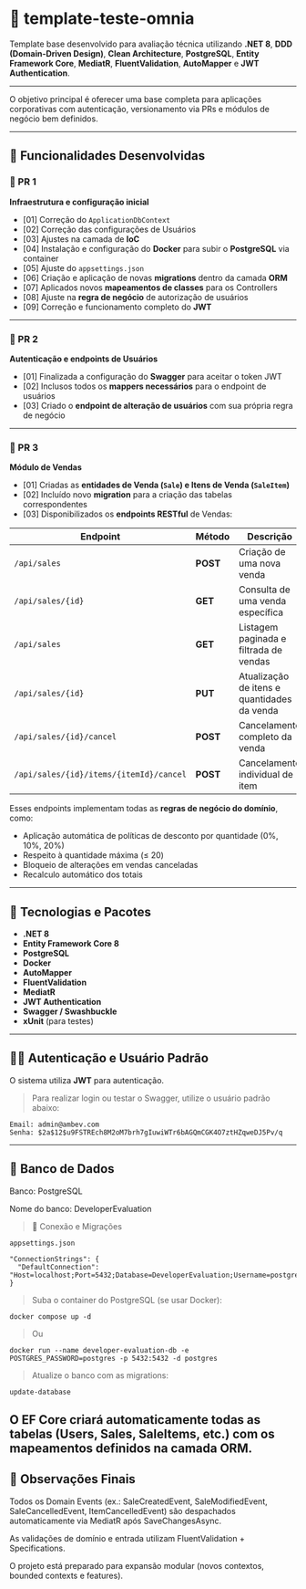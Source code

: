 # 🧩 template-teste-omnia

Template base desenvolvido para avaliação técnica utilizando **.NET 8**, **DDD (Domain-Driven Design)**, **Clean Architecture**, **PostgreSQL**, **Entity Framework Core**, **MediatR**, **FluentValidation**, **AutoMapper** e **JWT Authentication**.

---

O objetivo principal é oferecer uma base completa para aplicações corporativas com autenticação, versionamento via PRs e módulos de negócio bem definidos.

---

## 🧱 Funcionalidades Desenvolvidas

### 🔹 PR 1
**Infraestrutura e configuração inicial**

- [01] Correção do `ApplicationDbContext`
- [02] Correção das configurações de Usuários
- [03] Ajustes na camada de **IoC**
- [04] Instalação e configuração do **Docker** para subir o **PostgreSQL** via container
- [05] Ajuste do `appsettings.json`
- [06] Criação e aplicação de novas **migrations** dentro da camada **ORM**
- [07] Aplicados novos **mapeamentos de classes** para os Controllers
- [08] Ajuste na **regra de negócio** de autorização de usuários
- [09] Correção e funcionamento completo do **JWT**

---

### 🔹 PR 2
**Autenticação e endpoints de Usuários**

- [01] Finalizada a configuração do **Swagger** para aceitar o token JWT
- [02] Inclusos todos os **mappers necessários** para o endpoint de usuários
- [03] Criado o **endpoint de alteração de usuários** com sua própria regra de negócio

---

### 🔹 PR 3
**Módulo de Vendas**

- [01] Criadas as **entidades de Venda (`Sale`) e Itens de Venda (`SaleItem`)**
- [02] Incluído novo **migration** para a criação das tabelas correspondentes
- [03] Disponibilizados os **endpoints RESTful** de Vendas:

| Endpoint | Método | Descrição |
|-----------|---------|-----------|
| `/api/sales` | **POST** | Criação de uma nova venda |
| `/api/sales/{id}` | **GET** | Consulta de uma venda específica |
| `/api/sales` | **GET** | Listagem paginada e filtrada de vendas |
| `/api/sales/{id}` | **PUT** | Atualização de itens e quantidades da venda |
| `/api/sales/{id}/cancel` | **POST** | Cancelamento completo da venda |
| `/api/sales/{id}/items/{itemId}/cancel` | **POST** | Cancelamento individual de item |

Esses endpoints implementam todas as **regras de negócio do domínio**, como:
- Aplicação automática de políticas de desconto por quantidade (0%, 10%, 20%)
- Respeito à quantidade máxima (≤ 20)
- Bloqueio de alterações em vendas canceladas
- Recalculo automático dos totais

---

## 🧰 Tecnologias e Pacotes

- **.NET 8**
- **Entity Framework Core 8**
- **PostgreSQL**
- **Docker**
- **AutoMapper**
- **FluentValidation**
- **MediatR**
- **JWT Authentication**
- **Swagger / Swashbuckle**
- **xUnit** (para testes)

---

## 🧑‍💻 Autenticação e Usuário Padrão

O sistema utiliza **JWT** para autenticação.

> Para realizar login ou testar o Swagger, utilize o usuário padrão abaixo:

```text
Email: admin@ambev.com
Senha: $2a$12$u9FSTREch8M2oM7brh7gIuwiWTr6bAGQmCGK4O7ztHZqweDJ5Pv/q
```

---

## 🐘 Banco de Dados

Banco: PostgreSQL

Nome do banco: DeveloperEvaluation

> 🔧 Conexão e Migrações

```text
appsettings.json
```
```text
"ConnectionStrings": {
  "DefaultConnection": "Host=localhost;Port=5432;Database=DeveloperEvaluation;Username=postgres;Password=postgres"
}
```
> Suba o container do PostgreSQL (se usar Docker):
```text
docker compose up -d
```
> Ou
```text
docker run --name developer-evaluation-db -e POSTGRES_PASSWORD=postgres -p 5432:5432 -d postgres
```
> Atualize o banco com as migrations:
```text
update-database
```

O EF Core criará automaticamente todas as tabelas (Users, Sales, SaleItems, etc.) com os mapeamentos definidos na camada ORM.
---

## 🧾 Observações Finais

Todos os Domain Events (ex.: SaleCreatedEvent, SaleModifiedEvent, SaleCancelledEvent, ItemCancelledEvent) são despachados automaticamente via MediatR após SaveChangesAsync.

As validações de domínio e entrada utilizam FluentValidation + Specifications.

O projeto está preparado para expansão modular (novos contextos, bounded contexts e features).
